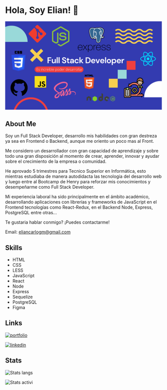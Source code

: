# Hola, Soy Elian! 👋


![Logo](Banner.png)


##  About Me
Soy un Full Stack Developer, desarrollo mis habilidades con gran destreza ya sea en Frontend o Backend, aunque me oriento un poco mas al Front.

Me considero un desarrollador con gran capacidad de aprendizaje y sobre todo una gran disposición al momento de crear, aprender, innovar y ayudar sobre el crecimiento de la empresa o comunidad.

He aprovado 5 trimestres para Tecnico Superior en Informática, esto mientras estudiaba de manera autodidacta las tecnologia del desarrollo web y luego entre al Bootcamp de Henry para reforzar mis conocimientos y desempeñarme como Full Stack Developer.

Mi experiencia laboral ha sido principalmente en el ámbito académico, desarrollando aplicaciones con librerías y frameworks de JavaScript en el Frontend tecnologías como React-Redux, en el Backend Node, Express, PostgreSQL entre otras...

Te gustaria hablar conmigo? ¡Puedes contactarme! 

Email: eliancarlogm@gmail.com


## Skills
* HTML
* CSS
* LESS
* JavaScript
* React
* Node
* Express
* Sequelize
* PostgreSQL
* Figma


## Links
[![portfolio](https://img.shields.io/badge/my_portfolio-000?style=for-the-badge&logo=ko-fi&logoColor=white)](https://elian-gonzalez2000.github.io/portfolio-elian/)

[![linkedin](https://img.shields.io/badge/linkedin-0A66C2?style=for-the-badge&logo=linkedin&logoColor=white)](https://www.linkedin.com/in/elian-gonzalez-developer/)


## Stats
![Stats langs](https://github-readme-stats.vercel.app/api/top-langs?username=elian-gonzalez2000&show_icons=true&theme=dark&locale=en&layout=compact)

![Stats activi](https://github-readme-stats.vercel.app/api?username=elian-gonzalez2000&show_icons=true&theme=highcontrast&title_color=cfd147&locale=en)